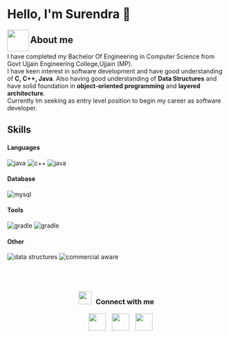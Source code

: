   # Hello, I'm Surendra 👋
<img align="left" src = "https://user-images.githubusercontent.com/63050133/156777293-72a6e681-2582-4a9d-ad92-09d1181d47c7.gif" width = 50px height=50px>
<h2 align="left" font-weight="bold">About me</h2>
 I have completed my Bachelor Of Engineering in Computer Science from Govt Ujjain Engineering College,Ujjain (MP).<br>
 I have keen interest in software development and have good understanding of <b>C, C++, Java</b>. Also having good understanding of <b>Data Structures</b> and  have solid foundation in <b>object-oriented programming</b> and <b>layered architecture</b>.<br>
Currently Im seeking as entry level position to begin my career as software developer.
 
 <h2>Skills</h2>
  
   <h4> Languages </h4>
   <d>
       <img src = "https://img.shields.io/badge/C-1572B6?style=for-the-badge&logo=java&logoColor=white" alt = "java" />
       <img src = "https://img.shields.io/badge/C++-E34F26?style=for-the-badge&logo=css3&logoColor=white" alt = "c++" />
       <img src = "https://img.shields.io/badge/JAVA-%23ED8B00.svg?style=for-the-badge&logo=java&logoColor=white" alt = "java" />
	   </d>
 <h4> Database </h4>
       <img src = "https://img.shields.io/badge/MYSQL-%23404d59.svg?style=for-the-badge&logo=express&logoColor=%2361DAFB" alt = "mysql" />
 <h4> Tools </h4>
        <img src = "https://img.shields.io/badge/Gradle-%23FF9A00.svg?style=for-the-badge&logo=gradle%20photoshop&logoColor=white" alt = "gradle" />
	<img src = "https://img.shields.io/badge/GIT-%23F24E1E.svg?style=for-the-badge&logo=gradle%20photoshop&logoColor=white" alt = "gradle" />
<h4> Other </h4>
       <img src = "https://img.shields.io/badge/DATA STRUCTURES-%2320232a.svg?style=for-the-badge&logo=adobe%20photoshop&logoColor=white" alt = "data structures" />
       <img src = "https://img.shields.io/badge/COMMERCIAL AWARE-%23404d59.svg?style=for-the-badge&logo=adobe%20photoshop&logoColor=white" alt = "commercial aware" />
   
	
  </br></br>

  
<h3 align="center" > 
	<img src="https://media.giphy.com/media/iY8CRBdQXODJSCERIr/giphy.gif" width="30"height="30" style="margin-right: 10px;">Connect with me</h3>

<p align="center">

 <div align="center"  class="icons-social" style="margin-left: 10px;">
        <a style="margin-left: 10px;"  target="_blank" href="https://www.linkedin.com/in/sgour/">
			<img src="https://img.icons8.com/doodle/40/000000/linkedin--v2.png" width="40" height="40"></a>
        <a style="margin-left: 10px;" target="_blank" href="https://github.com/surendra">
		<img src="https://cdn.iconscout.com/icon/free/png-256/web-earth-online-market-planet-search-secure-1-9563.png" width="40" height="40"></a>
        <a style="margin-left: 10px;" target="_blank" href="mailto:sgour859@gmail.com">
			<img src="https://img.icons8.com/doodle/1x/gmail--v2.png" width="40" height="40"></a>
	

</div>

